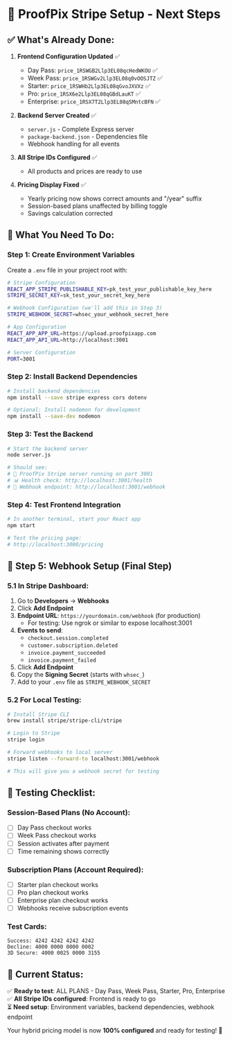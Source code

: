 # 🚀 ProofPix Stripe Setup - Next Steps

## ✅ **What's Already Done:**

1. **Frontend Configuration Updated** ✅
   - Day Pass: `price_1RSWGB2Llp3EL08qcHedWKOU` ✅
   - Week Pass: `price_1RSWGv2Llp3EL08q0vOOSJTZ` ✅
   - Starter: `price_1RSWHb2Llp3EL08qGvoJXVXz` ✅
   - Pro: `price_1RSX6e2Llp3EL08qGBdLauKT` ✅
   - Enterprise: `price_1RSX7T2Llp3EL08qSMntcBFN` ✅

2. **Backend Server Created** ✅
   - `server.js` - Complete Express server
   - `package-backend.json` - Dependencies file
   - Webhook handling for all events

3. **All Stripe IDs Configured** ✅
   - All products and prices are ready to use

4. **Pricing Display Fixed** ✅
   - Yearly pricing now shows correct amounts and "/year" suffix
   - Session-based plans unaffected by billing toggle
   - Savings calculation corrected

## 🔧 **What You Need To Do:**

### Step 1: Create Environment Variables
Create a `.env` file in your project root with:

```bash
# Stripe Configuration
REACT_APP_STRIPE_PUBLISHABLE_KEY=pk_test_your_publishable_key_here
STRIPE_SECRET_KEY=sk_test_your_secret_key_here

# Webhook Configuration (we'll add this in Step 3)
STRIPE_WEBHOOK_SECRET=whsec_your_webhook_secret_here

# App Configuration
REACT_APP_APP_URL=https://upload.proofpixapp.com
REACT_APP_API_URL=http://localhost:3001

# Server Configuration
PORT=3001
```

### Step 2: Install Backend Dependencies
```bash
# Install backend dependencies
npm install --save stripe express cors dotenv

# Optional: Install nodemon for development
npm install --save-dev nodemon
```

### Step 3: Test the Backend
```bash
# Start the backend server
node server.js

# Should see:
# 🚀 ProofPix Stripe server running on port 3001
# 📊 Health check: http://localhost:3001/health
# 🔗 Webhook endpoint: http://localhost:3001/webhook
```

### Step 4: Test Frontend Integration
```bash
# In another terminal, start your React app
npm start

# Test the pricing page:
# http://localhost:3000/pricing
```

## 🔗 **Step 5: Webhook Setup (Final Step)**

### 5.1 In Stripe Dashboard:
1. Go to **Developers** → **Webhooks**
2. Click **Add Endpoint**
3. **Endpoint URL**: `https://yourdomain.com/webhook` (for production)
   - For testing: Use ngrok or similar to expose localhost:3001
4. **Events to send**:
   - `checkout.session.completed`
   - `customer.subscription.deleted`
   - `invoice.payment_succeeded`
   - `invoice.payment_failed`
5. Click **Add Endpoint**
6. Copy the **Signing Secret** (starts with `whsec_`)
7. Add to your `.env` file as `STRIPE_WEBHOOK_SECRET`

### 5.2 For Local Testing:
```bash
# Install Stripe CLI
brew install stripe/stripe-cli/stripe

# Login to Stripe
stripe login

# Forward webhooks to local server
stripe listen --forward-to localhost:3001/webhook

# This will give you a webhook secret for testing
```

## 🧪 **Testing Checklist:**

### Session-Based Plans (No Account):
- [ ] Day Pass checkout works
- [ ] Week Pass checkout works  
- [ ] Session activates after payment
- [ ] Time remaining shows correctly

### Subscription Plans (Account Required):
- [ ] Starter plan checkout works
- [ ] Pro plan checkout works
- [ ] Enterprise plan checkout works
- [ ] Webhooks receive subscription events

### Test Cards:
```
Success: 4242 4242 4242 4242
Decline: 4000 0000 0000 0002
3D Secure: 4000 0025 0000 3155
```

## 🚨 **Current Status:**

✅ **Ready to test**: ALL PLANS - Day Pass, Week Pass, Starter, Pro, Enterprise  
✅ **All Stripe IDs configured**: Frontend is ready to go  
⏳ **Need setup**: Environment variables, backend dependencies, webhook endpoint  

Your hybrid pricing model is now **100% configured** and ready for testing! 🎉 